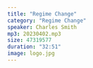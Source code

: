 ```yaml
---
title: "Regime Change"
category: "Regime Change"
speaker: Charles Smith
mp3: 20230402.mp3
size: 47319577
duration: "32:51"
image: logo.jpg
---
```

